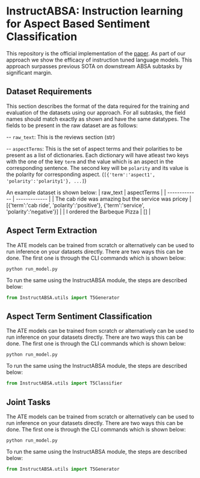 # InstructABSA: Instruction learning for Aspect Based Sentiment Classification

This repository is the official implementation of the [paper](https://arxiv.org/abs/2302.08624). As part of our approach we show the efficacy of instruction tuned language models. This approach surpasses previous SOTA on downstream ABSA subtasks by significant margin.

## Dataset Requirements
This section describes the format of the data required for the training and evaluation of the datasets using our approach. For all subtasks, the field names should match exactly as shown and have the same datatypes. The fields to be present in the raw dataset are as follows:

-- ```raw_text```: This is the reviews section (str)

-- ```aspectTerms```: This is the set of aspect terms and their polarities to be present as a list of dictionaries. Each dictionary will have atleast two keys with the one of the key ```term``` and the value which is an aspect in the corresponding sentence. The second key will be ```polarity``` and its value is the polarity for corresponding aspect. (```[{'term':'aspect1', 'polarity':'polarity1'}, ...]```)

An example dataset is shown below:
| raw_text  | aspectTerms |
| ------------- | ------------- |
| The cab ride was amazing but the service was pricey  | [{'term':'cab ride', 'polarity':'positive'}, {'term':'service', 'polarity':'negative'}]  |
| I ordered the Barbeque Pizza | []  |

## Aspect Term Extraction

The ATE models can be trained from scratch or alternatively can be used to run inference on your datasets directly. There are two ways this can be done. The first one is through the CLI commands which is shown below:

```shell
python run_model.py
```

To run the same using the InstructABSA module, the steps are described below:
```python
from InstructABSA.utils import T5Generator
```

## Aspect Term Sentiment Classification

The ATE models can be trained from scratch or alternatively can be used to run inference on your datasets directly. There are two ways this can be done. The first one is through the CLI commands which is shown below:

```shell
python run_model.py
```

To run the same using the InstructABSA module, the steps are described below:
```python
from InstructABSA.utils import T5Classifier
```

## Joint Tasks

The ATE models can be trained from scratch or alternatively can be used to run inference on your datasets directly. There are two ways this can be done. The first one is through the CLI commands which is shown below:

```shell
python run_model.py
```

To run the same using the InstructABSA module, the steps are described below:
```python
from InstructABSA.utils import T5Generator
```

